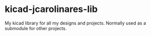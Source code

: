 # kicad-jcarolinares-lib
My kicad library for all my designs and projects. Normally used as a submodule for other projects.
